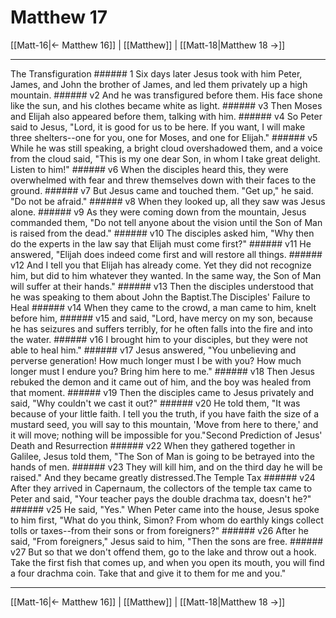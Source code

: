 # Matthew 17

[[Matt-16|← Matthew 16]] | [[Matthew]] | [[Matt-18|Matthew 18 →]]
***

The Transfiguration ###### 1 Six days later Jesus took with him Peter, James, and John the brother of James, and led them privately up a high mountain. ###### v2 And he was transfigured before them. His face shone like the sun, and his clothes became white as light. ###### v3 Then Moses and Elijah also appeared before them, talking with him. ###### v4 So Peter said to Jesus, "Lord, it is good for us to be here. If you want, I will make three shelters--one for you, one for Moses, and one for Elijah." ###### v5 While he was still speaking, a bright cloud overshadowed them, and a voice from the cloud said, "This is my one dear Son, in whom I take great delight. Listen to him!" ###### v6 When the disciples heard this, they were overwhelmed with fear and threw themselves down with their faces to the ground. ###### v7 But Jesus came and touched them. "Get up," he said. "Do not be afraid." ###### v8 When they looked up, all they saw was Jesus alone. ###### v9 As they were coming down from the mountain, Jesus commanded them, "Do not tell anyone about the vision until the Son of Man is raised from the dead." ###### v10 The disciples asked him, "Why then do the experts in the law say that Elijah must come first?" ###### v11 He answered, "Elijah does indeed come first and will restore all things. ###### v12 And I tell you that Elijah has already come. Yet they did not recognize him, but did to him whatever they wanted. In the same way, the Son of Man will suffer at their hands." ###### v13 Then the disciples understood that he was speaking to them about John the Baptist.The Disciples' Failure to Heal ###### v14 When they came to the crowd, a man came to him, knelt before him, ###### v15 and said, "Lord, have mercy on my son, because he has seizures and suffers terribly, for he often falls into the fire and into the water. ###### v16 I brought him to your disciples, but they were not able to heal him." ###### v17 Jesus answered, "You unbelieving and perverse generation! How much longer must I be with you? How much longer must I endure you? Bring him here to me." ###### v18 Then Jesus rebuked the demon and it came out of him, and the boy was healed from that moment. ###### v19 Then the disciples came to Jesus privately and said, "Why couldn't we cast it out?" ###### v20 He told them, "It was because of your little faith. I tell you the truth, if you have faith the size of a mustard seed, you will say to this mountain, 'Move from here to there,' and it will move; nothing will be impossible for you."Second Prediction of Jesus' Death and Resurrection ###### v22 When they gathered together in Galilee, Jesus told them, "The Son of Man is going to be betrayed into the hands of men. ###### v23 They will kill him, and on the third day he will be raised." And they became greatly distressed.The Temple Tax ###### v24 After they arrived in Capernaum, the collectors of the temple tax came to Peter and said, "Your teacher pays the double drachma tax, doesn't he?" ###### v25 He said, "Yes." When Peter came into the house, Jesus spoke to him first, "What do you think, Simon? From whom do earthly kings collect tolls or taxes--from their sons or from foreigners?" ###### v26 After he said, "From foreigners," Jesus said to him, "Then the sons are free. ###### v27 But so that we don't offend them, go to the lake and throw out a hook. Take the first fish that comes up, and when you open its mouth, you will find a four drachma coin. Take that and give it to them for me and you."

***
[[Matt-16|← Matthew 16]] | [[Matthew]] | [[Matt-18|Matthew 18 →]]
